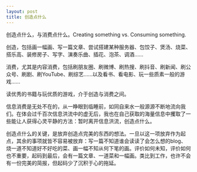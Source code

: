 ```yaml
---
layout: post
title: 创造点什么
---
```


创造点什么，与消费点什么。Creating something vs. Consuming something.

创造，包括画一幅画、写一篇文章、尝试搭建某种服务器、包饺子、煲汤、烧菜、搭乐高、装修房子、写字、演奏乐曲、插花、泡茶、调酒……

消费，尤其是内容消费，包括刷朋友圈、刷微博、刷热搜、刷抖音、刷新闻、刷公众号、刷剧、刷YouTube、刷综艺……以及看书、看电影、玩一些质素一般的游戏……

读优秀的书籍与玩优质的游戏，介于创造与消费之间。

信息消费是无处不在的，从一睁眼到临睡前，如同自来水一般源源不断地流向我们。在体会过千百次信息洪流中的虚无后，我也在自己获取的海量信息中攫取了一些能让人获得心灵平静的方法：暂时离开信息洪流，创造点什么。

创造点什么的关键，是放弃创造点完美的东西的想法。一旦以这一项放弃作为起点，其余的事项就皆不容易被放弃：写一篇不知道谁会读读了会怎么想的blog、烧一道不知道好不好吃的菜、画一幅不知从何下笔的画。评价如何未知，评价如何也不重要，起码到最后，会有一篇文章、一道菜和一幅画。类比到工作，也许不会有一份完美的简报，但起码少了沉积于心的拖延。